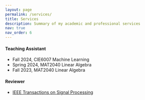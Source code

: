 ```yaml
---
layout: page
permalink: /services/
title: Services
description: Summary of my academic and professional services
nav: true
nav_order: 6
---
```


#### Teaching Assistant
- Fall 2024, CIE6007 Machine Learning
- Spring 2024, MAT2040 Linear Algebra
- Fall 2023, MAT2040 Linear Algebra

#### Reviewer
- [IEEE Transactions on Signal Processing](https://ieeexplore.ieee.org/xpl/RecentIssue.jsp?punumber=78)